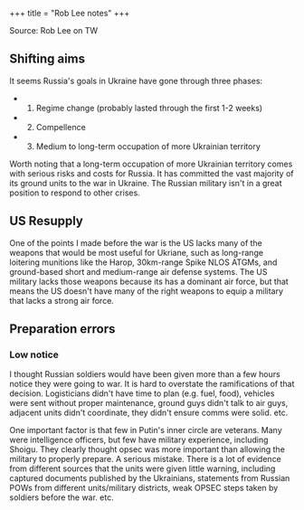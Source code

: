 +++
title = "Rob Lee notes"
+++

Source: Rob Lee on TW


## Shifting aims
It seems Russia's goals in Ukraine have gone through three phases:

- 1) Regime change (probably lasted through the first 1-2 weeks)
- 2) Compellence
- 3) Medium to long-term occupation of more Ukrainian territory

Worth noting that a long-term occupation of more Ukrainian territory comes with serious risks and costs for Russia. It has committed the vast majority of its ground units to the war in Ukraine. The Russian military isn't in a great position to respond to other crises.

## US Resupply
One of the points I made before the war is the US lacks many of the weapons that would be most useful for Ukriane, such as long-range loitering munitions like the Harop, 30km-range Spike NLOS ATGMs, and ground-based short and medium-range air defense systems. The US military lacks those weapons because its has a dominant air force, but that means the US doesn't have many of the right weapons to equip a military that lacks a strong air force.

## Preparation errors
### Low notice
I thought Russian soldiers would have been given more than a few hours notice they were going to war. It is hard to overstate the ramifications of that decision. Logisticians didn't have time to plan (e.g. fuel, food), vehicles were sent without proper maintenance, ground guys didn't talk to air guys, adjacent units didn't coordinate, they didn't ensure comms were solid. etc.

One important factor is that few in Putin's inner circle are veterans. Many were intelligence officers, but few have military experience, including Shoigu. They clearly thought opsec was more important than allowing the military to properly prepare. A serious mistake. There is a lot of evidence from different sources that the units were given little warning, including captured documents published by the Ukrainians, statements from Russian POWs from different units/military districts, weak OPSEC steps taken by soldiers before the war. etc.
